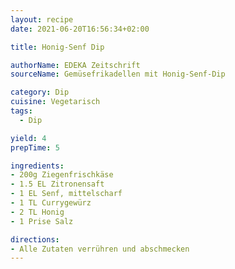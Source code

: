```yaml
---
layout: recipe
date: 2021-06-20T16:56:34+02:00

title: Honig-Senf Dip

authorName: EDEKA Zeitschrift
sourceName: Gemüsefrikadellen mit Honig-Senf-Dip

category: Dip
cuisine: Vegetarisch
tags:
  - Dip

yield: 4
prepTime: 5

ingredients:
- 200g Ziegenfrischkäse
- 1.5 EL Zitronensaft
- 1 EL Senf, mittelscharf
- 1 TL Currygewürz
- 2 TL Honig
- 1 Prise Salz

directions:
- Alle Zutaten verrühren und abschmecken
---
```

